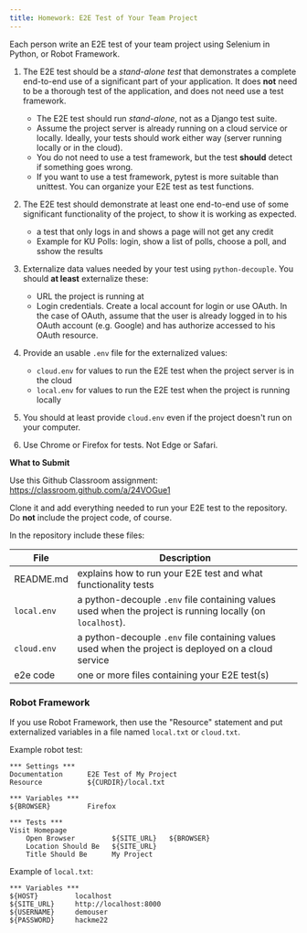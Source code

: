 ```yaml
---
title: Homework: E2E Test of Your Team Project
---
```


Each person write an E2E test of your team project using Selenium in Python,
or Robot Framework.

1. The E2E test should be a *stand-alone test* that demonstrates a complete end-to-end use of a significant part of your application.  It does **not** need to be a thorough test of the application, and does not need use a test framework.
   - The E2E test should run *stand-alone*, not as a Django test suite. 
   - Assume the project server is already running on a cloud service or locally.  Ideally, your tests should work either way (server running locally or in the cloud).
   - You do not need to use a test framework, but the test **should** detect if something goes wrong.
   - If you want to use a test framework, pytest is more suitable than unittest. You can organize your E2E test as test functions.

2. The E2E test should demonstrate at least one end-to-end use of some significant functionality of the project, to show it is working as expected.
   - a test that only logs in and shows a page will not get any credit
   - Example for KU Polls: login, show a list of polls, choose a poll, and sshow the results

3. Externalize data values needed by your test using `python-decouple`.  You should **at least** externalize these:
   - URL the project is running at
   - Login credentials.  Create a local account for login or use OAuth.  In the case of OAuth, assume that the user is already logged in to his OAuth account (e.g. Google) and has authorize accessed to his OAuth resource.

4. Provide an usable `.env` file for the externalized values:
   - `cloud.env` for values to run the E2E test when the project server is in the cloud
   - `local.env` for values to run the E2E test when the project is running locally

5. You should at least provide `cloud.env` even if the project doesn't run on your computer.

6. Use Chrome or Firefox for tests. Not Edge or Safari.


**What to Submit**

Use this Github Classroom assignment:
<https://classroom.github.com/a/24VOGue1>

Clone it and add everything needed to run your E2E test to the repository.  Do **not** include the project code, of course.

In the repository include these files:

| File        | Description          |
|-------------|----------------------|
| README.md   | explains how to run your E2E test and what functionality tests |
| `local.env` | a python-decouple `.env` file containing values used when the project is running locally (on `localhost`). |
| `cloud.env` | a python-decouple `.env` file containing values used when the project is deployed on a cloud service |
| e2e code    | one or more files containing your E2E test(s) |


### Robot Framework

If you use Robot Framework, then use the "Resource" statement and put externalized variables in a file named `local.txt` or `cloud.txt`.

Example robot test:
```robot
*** Settings ***
Documentation      E2E Test of My Project
Resource           ${CURDIR}/local.txt

*** Variables ***
${BROWSER}         Firefox

*** Tests ***
Visit Homepage
    Open Browser         ${SITE_URL}   ${BROWSER}
    Location Should Be   ${SITE_URL}
    Title Should Be      My Project
```

Example of `local.txt`:

```robot
*** Variables ***
${HOST}         localhost
${SITE_URL}     http://localhost:8000
${USERNAME}     demouser
${PASSWORD}     hackme22
```
